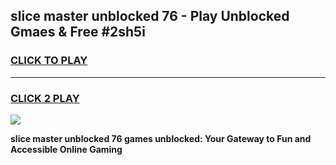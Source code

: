
## slice master unblocked 76 - Play Unblocked Gmaes & Free #2sh5i
<h3>
<a href="https://news.freeplayer.one?title=slice_master_unblocked_76&ref=24F">CLICK TO PLAY</a></h3>
<hr>

<h3>
<a href="https://news.freeplayer.one?title=slice_master_unblocked_76&ref=24F">CLICK 2 PLAY</a>
  
</h3>

<a href="https://news.freeplayer.one?title=slice_master_unblocked_76&ref=24F/"><img src="https://clearcache.store/games.png"></a>


**slice master unblocked 76 games unblocked: Your Gateway to Fun and Accessible Online Gaming**
